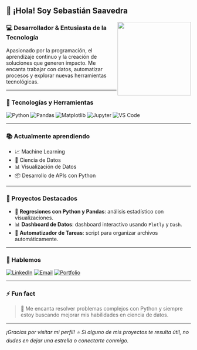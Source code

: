 ## 👋 ¡Hola! Soy Sebastián Saavedra

<img align="right" src="https://media.giphy.com/media/L8K62iTDkzGX6/giphy.gif" width="200"/>

### 💻 Desarrollador & Entusiasta de la Tecnología

Apasionado por la programación, el aprendizaje continuo y la creación de soluciones que generen impacto. Me encanta trabajar con datos, automatizar procesos y explorar nuevas herramientas tecnológicas.

---

### 🚀 Tecnologías y Herramientas

![Python](https://img.shields.io/badge/Python-3776AB?style=for-the-badge&logo=python&logoColor=white)
![Pandas](https://img.shields.io/badge/Pandas-150458?style=for-the-badge&logo=pandas&logoColor=white)
![Matplotlib](https://img.shields.io/badge/Matplotlib-11557c?style=for-the-badge&logo=matplotlib&logoColor=white)
![Jupyter](https://img.shields.io/badge/Jupyter-F37626?style=for-the-badge&logo=jupyter&logoColor=white)
![VS Code](https://img.shields.io/badge/VSCode-007ACC?style=for-the-badge&logo=visual%20studio%20code&logoColor=white)

---

### 📚 Actualmente aprendiendo

- 📈 Machine Learning
- 🧠 Ciencia de Datos
- 📊 Visualización de Datos
- 📦 Desarrollo de APIs con Python

---

### 📂 Proyectos Destacados

- 🧮 **Regresiones con Python y Pandas**: análisis estadístico con visualizaciones.
- 📊 **Dashboard de Datos**: dashboard interactivo usando `Plotly` y `Dash`.
- 🔁 **Automatizador de Tareas**: script para organizar archivos automáticamente.

---

### 💬 Hablemos

[![LinkedIn](https://img.shields.io/badge/LinkedIn-blue?style=for-the-badge&logo=linkedin&logoColor=white)](https://www.linkedin.com/in/tuusuario/)
[![Email](https://img.shields.io/badge/Email-D14836?style=for-the-badge&logo=gmail&logoColor=white)](mailto:tuemail@gmail.com)
[![Portfolio](https://img.shields.io/badge/Portafolio-000000?style=for-the-badge&logo=github&logoColor=white)](https://github.com/SaavedraSebastian)

---

### ⚡ Fun fact

> 🐍 Me encanta resolver problemas complejos con Python y siempre estoy buscando mejorar mis habilidades en ciencia de datos.

---

*¡Gracias por visitar mi perfil! ⭐️ Si alguno de mis proyectos te resulta útil, no dudes en dejar una estrella o conectarte conmigo.*

